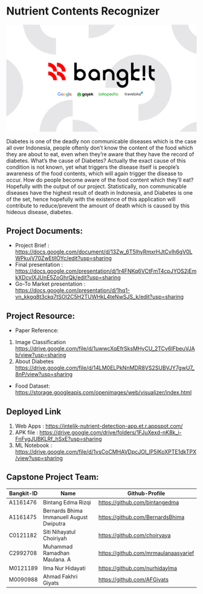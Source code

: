 # Nutrient Contents Recognizer

<p align="center">
  <img src="https://github.com/MohFahmi27/Identification-of-Herbal-Medicine-Plant-Leaf/blob/main/assets/img/bangkit_banner.png">
</p>
Diabetes is one of the deadly non communicable diseases which is the case all over Indonesia, people oftenly don’t know the content of the food which they are about to eat, even when they’re aware that they have the record of diabetes. What’s the cause of Diabetes? Actually the exact cause of this condition is not known, yet what triggers the disease itself is people’s awareness of the food contents, which will again trigger the disease to occur. How do people become aware of the food content which they’ll eat? Hopefully with the output of our project. Statistically, non communicable diseases have the highest result of death in Indonesia, and Diabetes is one of the set, hence hopefully with the existence of this application will contribute to reduce/prevent the amount of death which is caused by this hideous disease, diabetes.

## Project Documents:
- Project Brief : https://docs.google.com/document/d/13Zw_6T5lhyRmxrHJtCvlh6gV0LWPkujV70ZwEtlIOYc/edit?usp=sharing
- Final presentation : https://docs.google.com/presentation/d/1r4FNKq6VCtFmT4cpJYOS2jEmkXDcvIXJUnE5ZoGhrQk/edit?usp=sharing
- Go-To Market presentation : https://docs.google.com/presentation/d/1hq1-vn_kkgq8t3ckq7tSOl2C5H2TUWHkL4teNwSJS_k/edit?usp=sharing

## Project Resource: 
- Paper Reference: 
1. Image Classification https://drive.google.com/file/d/1uwwcXqEfrSksMHyCU_2TCy6IFbeuVJAb/view?usp=sharing 
2. About Diabetes https://drive.google.com/file/d/14LM0ELPkNnMDR8VS2SUBVJY7gwU7_8nP/view?usp=sharing 

- Food Dataset: https://storage.googleapis.com/openimages/web/visualizer/index.html

## Deployed Link
1. Web Apps    : https://intelik-nutrient-detection-app.et.r.appspot.com/ 
2. APK file    : https://drive.google.com/drive/folders/1FJuXexd-nK8k_i-FnFygJUBKLRf_hSxE?usp=sharing 
3. ML Notebook : https://drive.google.com/file/d/1vsCoCMHAVDpcJOI_lP5lKoXPTE1dkTPX/view?usp=sharing

## Capstone Project Team: 
| Bangkit-ID | Name | Github-Profile |
| ------ | ------ | ------ | 
| A1161476 | Bintang Edma Rizqi | https://github.com/bintangedma |
| A1161475 | Bernards Bhima Immanuell August Dwiputra | https://github.com/BernardsBhima |
| C0121182 | Siti Nihayatul Choiriyah | https://github.com/choiryaya |
| C2992708 | Muhammad Ramadhan Maulana. A | https://github.com/mrmaulanaasyarief |
| M0121189 | Ilma Nur Hidayati | https://github.com/nurhidaylma |
| M0090988 | Ahmad Fakhri Giyats | https://github.com/AFGiyats |
